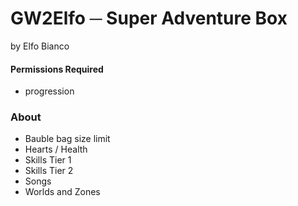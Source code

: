 # GW2Elfo ─ Super Adventure Box
by Elfo Bianco

#### Permissions Required
* progression

### About
* Bauble bag size limit
* Hearts / Health
* Skills Tier 1
* Skills Tier 2
* Songs
* Worlds and Zones
